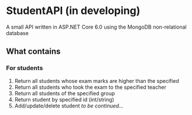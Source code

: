 # StudentAPI (in developing)
A small API written in ASP.NET Core 6.0 using the MongoDB non-relational database
## What contains
### For students
1) Return all students whose exam marks are higher than the specified
2) Return all students who took the exam to the specified teacher
3) Return all students of the specified group
4) Return student by specified id (int/string)
5) Add/update/delete student
*to be continued...*
